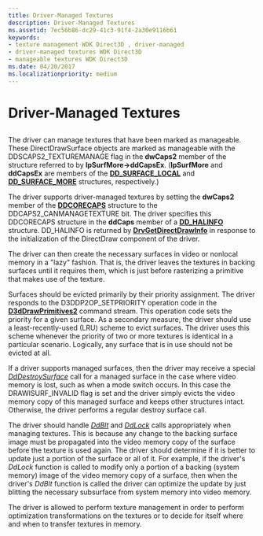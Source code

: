```yaml
---
title: Driver-Managed Textures
description: Driver-Managed Textures
ms.assetid: 7ec56b86-dc29-41c3-91f4-2a30e9116b61
keywords:
- texture management WDK Direct3D , driver-managed
- driver-managed textures WDK Direct3D
- manageable textures WDK Direct3D
ms.date: 04/20/2017
ms.localizationpriority: medium
---
```


# Driver-Managed Textures


## <span id="ddk_driver_managed_textures_gg"></span><span id="DDK_DRIVER_MANAGED_TEXTURES_GG"></span>


The driver can manage textures that have been marked as manageable. These DirectDrawSurface objects are marked as manageable with the DDSCAPS2\_TEXTUREMANAGE flag in the **dwCaps2** member of the structure referred to by **lpSurfMore-&gt;ddCapsEx**. (**lpSurfMore** and **ddCapsEx** are members of the [**DD\_SURFACE\_LOCAL**](/windows/win32/api/ddrawint/ns-ddrawint-dd_surface_local) and [**DD\_SURFACE\_MORE**](/windows/win32/api/ddrawint/ns-ddrawint-dd_surface_more) structures, respectively.)

The driver supports driver-managed textures by setting the **dwCaps2** member of the [**DDCORECAPS**](/windows/win32/api/ddrawi/ns-ddrawi-ddcorecaps) structure to the DDCAPS2\_CANMANAGETEXTURE bit. The driver specifies this DDCORECAPS structure in the **ddCaps** member of a [**DD\_HALINFO**](/windows/win32/api/ddrawint/ns-ddrawint-dd_halinfo) structure. DD\_HALINFO is returned by [**DrvGetDirectDrawInfo**](/windows/win32/api/winddi/nf-winddi-drvgetdirectdrawinfo) in response to the initialization of the DirectDraw component of the driver.

The driver can then create the necessary surfaces in video or nonlocal memory in a "lazy" fashion. That is, the driver leaves the textures in backing surfaces until it requires them, which is just before rasterizing a primitive that makes use of the texture.

Surfaces should be evicted primarily by their priority assignment. The driver responds to the D3DDP2OP\_SETPRIORITY operation code in the [**D3dDrawPrimitives2**](/windows-hardware/drivers/ddi/d3dhal/nc-d3dhal-lpd3dhal_drawprimitives2cb) command stream. This operation code sets the priority for a given surface. As a secondary measure, the driver should use a least-recently-used (LRU) scheme to evict surfaces. The driver uses this scheme whenever the priority of two or more textures is identical in a particular scenario. Logically, any surface that is in use should not be evicted at all.

If a driver supports managed surfaces, then the driver may receive a special [*DdDestroySurface*](/windows/win32/api/ddrawint/nc-ddrawint-pdd_surfcb_destroysurface) call for a managed surface in the case where video memory is lost, such as when a mode switch occurs. In this case the DRAWISURF\_INVALID flag is set and the driver simply evicts the video memory copy of this managed surface and keeps other structures intact. Otherwise, the driver performs a regular destroy surface call.

The driver should handle [*DdBlt*](/windows/win32/api/ddrawint/nc-ddrawint-pdd_surfcb_blt) and [*DdLock*](/windows/win32/api/ddrawint/nc-ddrawint-pdd_surfcb_lock) calls appropriately when managing textures. This is because any change to the backing surface image must be propagated into the video memory copy of the surface before the texture is used again. The driver should determine if it is better to update just a portion of the surface or all of it. For example, if the driver's *DdLock* function is called to modify only a portion of a backing (system memory) image of the video memory copy of a surface, then when the driver's *DdBlt* function is called the driver can optimize the update by just blitting the necessary subsurface from system memory into video memory.

The driver is allowed to perform texture management in order to perform optimization transformations on the textures or to decide for itself where and when to transfer textures in memory.

 

